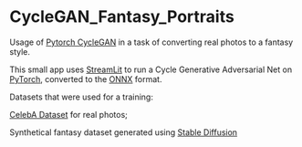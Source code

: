 # CycleGAN_Fantasy_Portraits
Usage of [Pytorch CycleGAN][2] in a task of converting real photos to a fantasy style.

This small app uses [StreamLit][1] to run a Cycle Generative Adversarial Net on [PyTorch][3], converted to the [ONNX][6] format.

Datasets that were used for a training:

[CelebA Dataset][4] for real photos;

Synthetical fantasy dataset generated using [Stable Diffusion][5]

[1]: https://github.com/adam-p/markdown-here/wiki/Markdown-Here-Cheatsheet](https://github.com/streamlit/streamlit)https://github.com/streamlit/streamlit
[2]: https://github.com/junyanz/pytorch-CycleGAN-and-pix2pix
[3]: https://github.com/pytorch/pytorch
[4]: https://mmlab.ie.cuhk.edu.hk/projects/CelebA.html
[5]: https://github.com/Stability-AI/stablediffusion
[6]: https://github.com/onnx/onnx
